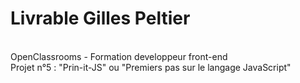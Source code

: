 <h1>Livrable Gilles Peltier</h1> <br>
OpenClassrooms - Formation developpeur front-end <br>
Projet n°5 : "Prin-it-JS" ou "Premiers pas sur le langage JavaScript"